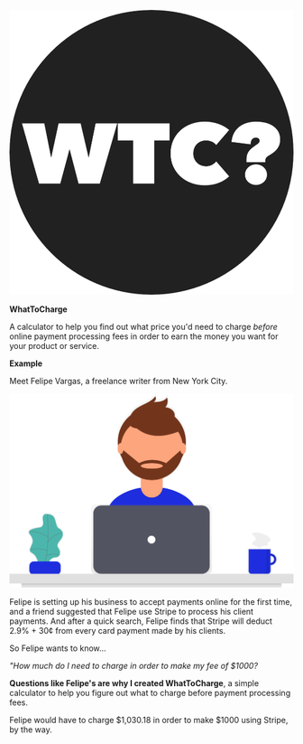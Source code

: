 ![The logo for WhatDoICharge.com](images/WhatToCharge-icon.png)

**WhatToCharge**

A calculator to help you find out what price you'd need to charge _before_ online payment processing fees in order to earn the money you want for your product or service.


**Example**

Meet Felipe Vargas, a freelance writer from New York City.

![Cartoon graphic of Felipe Vargas persona, a bearded man with brown hair sitting a desk with a laptop, coffee, and plant.](images/WhatToCharge-image-of-felipe.svg)


Felipe is setting up his business to accept payments online for the first time, and a friend suggested that Felipe use Stripe to process his client payments. And after a quick search, Felipe finds that Stripe will deduct 2.9% + 30¢ from every card payment made by his clients.

So Felipe wants to know...

_"How much do I need to charge in order to make my fee of $1000?_


**Questions like Felipe's are why I created WhatToCharge**, a simple calculator to help you figure out what to charge before payment processing fees.

Felipe would have to charge $1,030.18 in order to make $1000 using Stripe, by the way.
